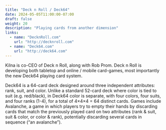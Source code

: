 ```yaml
---
title: "Deck n Roll / Deck64"
date: 2024-05-05T11:00:00-07:00
draft: false
weight: 20
description: "Playing cards from another dimension"
links:
  - name: "DecknRoll.com"
    url: "http://decknroll.com"
  - name: "Deck64.com"
    url: "http://deck64.com"
---
```


Kilna is co-CEO of Deck n Roll, along with Rob Prom. Deck n Roll is developing
both tabletop and online / mobile card-games, most importantly the new Deck64
playing card system.  

Deck64 is a 64-card deck designed around three independent attributes: rank,
suit, and color. Unlike a standard 52-card deck where color is tied to suit (e.g.
red/black), in Deck64 color is separate, with four colors, four suits, and four ranks (1-4), for a total of 4×4×4 = 64 distinct cards. Games include Avalanche,
a game in which players try to empty their hands by discarding cards that match
the previously played card on two attributes (rank & suit, suit & color, or
color & rank), potentially discarding several cards in sequence (“an avalanche”).
